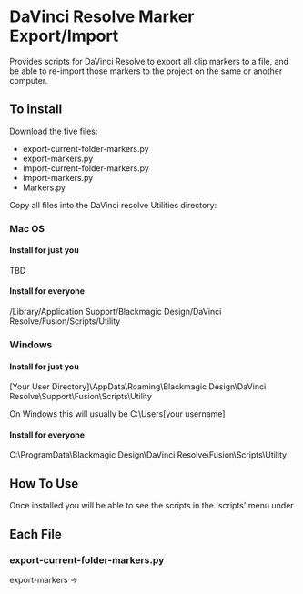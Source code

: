 # DaVinci Resolve Marker Export/Import

Provides scripts for DaVinci Resolve to export all clip markers to a file, and be able to re-import those 
markers to the project on the same or another computer.

## To install

Download the five files:

* export-current-folder-markers.py
* export-markers.py
* import-current-folder-markers.py
* import-markers.py
* Markers.py

Copy all files into the DaVinci resolve Utilities directory:

### Mac OS 

#### Install for just you
TBD

#### Install for everyone
/Library/Application Support/Blackmagic Design/DaVinci Resolve/Fusion/Scripts/Utility

### Windows

#### Install for just you
[Your User Directory]\AppData\Roaming\Blackmagic Design\DaVinci Resolve\Support\Fusion\Scripts\Utility

On Windows this will usually be C:\Users\[your username]

#### Install for everyone
C:\ProgramData\Blackmagic Design\DaVinci Resolve\Fusion\Scripts\Utility


## How To Use

Once installed you will be able to see the scripts in the 'scripts' menu under 


## Each File

### export-current-folder-markers.py

export-markers ->